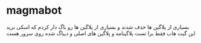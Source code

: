 # magmabot

 
 بسیاری از پلاگین ها حذف شدند و بسیاری از پلاگین ها رو باگ دار کردم که اسکی نرید
این گیت هاب فقط برا تست پلاگینامه و پلاگین های اصلی و دیباگ شده روی سرور هست
